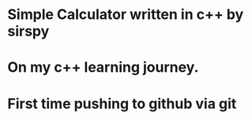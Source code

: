 # Simple Calculator written in c++ by sirspy

# On my c++ learning journey.

# First time pushing to github via git